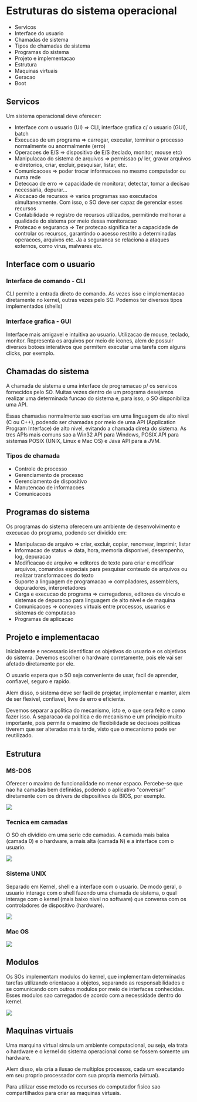 # Estruturas do sistema operacional

- Servicos
- Interface do usuario
- Chamadas de sistema
- Tipos de chamadas de sistema
- Programas do sistema
- Projeto e implementacao
- Estrutura
- Maquinas virtuais
- Geracao
- Boot

## Servicos

Um sistema operacional deve oferecer:

- Interface com o usuario (UI) => CLI, interface grafica c/ o usuario (GUI), batch
- Execucao de um programa => carregar, executar, terminar o processo normalmente ou anormalmente (erro)
- Operacoes de E/S => dispositivo de E/S (teclado, monitor, mouse etc)
- Manipulacao do sistema de arquivos => permissao p/ ler, gravar arquivos e diretorios, criar, excluir, pesquisar, listar, etc.
- Comunicacoes => poder trocar informacoes no mesmo computador ou numa rede
- Deteccao de erro => capacidade de monitorar, detectar, tomar a decisao necessaria, depurar...
- Alocacao de recursos => varios programas sao executados simultaneamente. Com isso, o SO deve ser capaz de gerenciar esses recursos
- Contabilidade => registro de recursos utilizados, permitindo melhorar a qualidade do sistema por meio dessa monitoracao
- Protecao e seguranca => Ter protecao significa ter a capacidade de controlar os recursos, garantindo o acesso restrito a determinadas operacoes, arquivos etc. Ja a seguranca se relaciona a ataques externos, como virus, malwares etc.

## Interface com o usuario

### Interface de comando - CLI

CLI permite a entrada direto de comando. As vezes isso e implementacao diretamente no kernel, outras vezes pelo SO. Podemos ter diversos tipos implementados (shells)

### Interface grafica - GUI

Interface mais amigavel e intuitiva ao usuario. Utilizacao de mouse, teclado, monitor. Representa os arquivos por meio de icones, alem de possuir diversos botoes interativos que permitem executar uma tarefa com alguns clicks, por exemplo.

## Chamadas do sistema

A chamada de sistema e uma interface de programacao p/ os servicos fornecidos pelo SO. Muitas vezes dentro de um programa desejamos realizar uma determinada funcao do sistema e, para isso, o SO disponibiliza uma API.

Essas chamadas normalmente sao escritas em uma linguagem de alto nivel (C ou C++), podendo ser chamadas por meio de uma API (Application Program Interface) de alto nivel, evitando a chamada direta do sistema. As tres APIs mais comuns sao a Win32 API para Windows, POSIX API para sistemas POSIX (UNIX, Linux e Mac OS) e Java API para a JVM.

### Tipos de chamada

- Controle de processo
- Gerenciamento de processo
- Gerenciamento de dispositivo
- Manutencao de informacoes
- Comunicacoes

## Programas do sistema

Os programas do sistema oferecem um ambiente de desenvolvimento e execucao do programa, podendo ser dividido em:

- Manipulacao de arquivo => criar, excluir, copiar, renomear, imprimir, listar
- Informacao de status => data, hora, memoria disponivel, desempenho, log, depuracao
- Modificacao de arquivo => editores de texto para criar e modificar arquivos, comandos especiais para pesquisar conteudo de arquivos ou realizar transformacoes do texto
- Suporte a linguagem de programacao => compiladores, assemblers, depuradores, interpretadores
- Carga e execucao do programa => carregadores, editores de vinculo e sistemas de depuracao para linguagem de alto nivel e de maquina
- Comunicacoes => conexoes virtuais entre processos, usuarios e sistemas de computacao
- Programas de aplicacao

## Projeto e implementacao

Inicialmente e necessario identificar os objetivos do usuario e os objetivos do sistema. Devemos escolher o hardware corretamente, pois ele vai ser afetado diretamente por ele.

O usuario espera que o SO seja conveniente de usar, facil de aprender, confiavel, seguro e rapido.

Alem disso, o sistema deve ser facil de projetar, implementar e manter, alem de ser flexivel, confiavel, livre de erro e eficiente.

Devemos separar a politica do mecanismo, isto e, o que sera feito e como fazer isso. A separacao da politica e do mecanismo e um principio muito importante, pois permite o maximo de flexibilidade se decisoes politicas tiverem que ser alteradas mais tarde, visto que o mecanismo pode ser reutilizado.

## Estrutura

### MS-DOS

Oferecer o maximo de funcionalidade no menor espaco.
Percebe-se que nao ha camadas bem definidas, podendo o aplicativo "conversar" diretamente com os drivers de dispositivos da BIOS, por exemplo.

<img src="https://image.slidesharecdn.com/ch02-130527092648-phpapp01/95/viso-geral-estruturas-do-sistema-operacional-27-638.jpg?cb=1370336734">

### Tecnica em camadas

O SO eh dividido em uma serie cde camadas. A camada mais baixa (camada 0) e o hardware, a mais alta (camada N) e a interface com o usuario.

<img src="https://aulas.nkosi.org/ipd/kernel.png">

### Sistema UNIX

Separado em Kernel, shell e a interface com o usuario. De modo geral, o usuario interage com o shell fazendo uma chamada de sistema, o qual interage com o kernel (mais baixo nivel no software) que conversa com os controladores de dispositivo (hardware).

<img src="https://upload.wikimedia.org/wikipedia/commons/thumb/6/6c/Unix-kernel.png/250px-Unix-kernel.png">

### Mac OS

<img src="https://slideplayer.com.br/slide/353191/2/images/31/Estrutura+do+Mac+OS+X.jpg">

## Modulos

Os SOs implementam modulos do kernel, que implementam determinadas tarefas utilizando orientacao a objetos, separando as responsabilidades e se comunicando com outros modulos por meio de interfaces conhecidas. Esses modulos sao carregados de acordo com a necessidade dentro do kernel.

<img src="https://2.bp.blogspot.com/-Q4z79I8Tmpo/Wqgju13lsNI/AAAAAAAABcg/vaGKsxd6JS83C_VLeRdBklhYDB6y_7HfACPcBGAYYCw/s1600/rwtw.png">

## Maquinas virtuais

Uma marquina virtual simula um ambiente computacional, ou seja, ela trata o hardware e o kernel do sistema operacional como se fossem somente um hardware.

Alem disso, ela cria a ilusao de multiplos processos, cada um executando em seu proprio processador com sua propria memoria (virtual).

Para utilizar esse metodo os recursos do computador fisico sao compartilhados para criar as maquinas virtuais.
